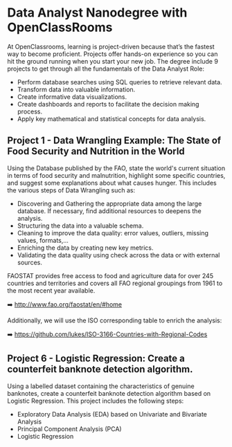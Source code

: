 # Data Analyst Nanodegree with OpenClassRooms

At OpenClassrooms, learning is project-driven because that’s the fastest way to become proficient. Projects offer hands-on experience so you can hit the ground running when you start your new job. The degree include 9 projects to get through all the fundamentals of the Data Analyst Role: 

- Perform database searches using SQL queries to retrieve relevant data.
- Transform data into valuable information.
- Create informative data visualizations.
- Create dashboards and reports to facilitate the decision making process.
- Apply key mathematical and statistical concepts for data analysis.

## Project 1 - Data Wrangling Example: The State of Food Security and Nutrition in the World
Using the Database published by the FAO, state the world's current situation in terms of food security and malnutrition, highlight some specific countries, and suggest some explanations about what causes hunger. This includes the various steps of Data Wrangling such as:
- Discovering and Gathering the appropriate data among the large database. If necessary, find additional resources to deepens the analysis.
- Structuring the data into a valuable schema.
- Cleaning to improve the data quality: error values, outliers, missing values, formats,...
- Enriching the data by creating new key metrics.
- Validating the data quality using check across the data or with external sources.

FAOSTAT provides free access to food and agriculture data for over 245 countries and territories and covers all FAO regional groupings from 1961 to the most recent year available. 

➡️ http://www.fao.org/faostat/en/#home

Additionally, we will use the ISO corresponding table to enrich the analysis: 

➡️ https://github.com/lukes/ISO-3166-Countries-with-Regional-Codes

## Project 6 - Logistic Regression: Create a counterfeit banknote detection algorithm.
Using a labelled dataset containing the characteristics of genuine banknotes, create a counterfeit banknote detection algorithm based on Logistic Regression.
This project includes the following steps:
- Exploratory Data Analysis (EDA) based on Univariate and Bivariate Analysis 
- Principal Component Analysis (PCA)
- Logistic Regression 

